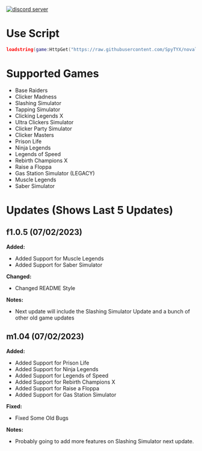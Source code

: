 [![discord server](https://cdn.discordapp.com/attachments/1063180819952324719/1070398524417638420/novalinehub-banner.png)]()

# Use Script
```lua
loadstring(game:HttpGet("https://raw.githubusercontent.com/SpyTYX/novaline-hub/main/main.lua"))()
```

# Supported Games
- Base Raiders
- Clicker Madness
- Slashing Simulator
- Tapping Simulator
- Clicking Legends X
- Ultra Clickers Simulator
- Clicker Party Simulator
- Clicker Masters
- Prison Life
- Ninja Legends
- Legends of Speed
- Rebirth Champions X
- Raise a Floppa
- Gas Station Simulator (LEGACY)
- Muscle Legends
- Saber Simulator

# Updates (Shows Last 5 Updates)
## **f1.0.5 (07/02/2023)**
**Added:**
- Added Support for Muscle Legends
- Added Support for Saber Simulator

**Changed:**
- Changed README Style

**Notes:**
- Next update will include the Slashing Simulator Update and a bunch of other old game updates

## **m1.04 (07/02/2023)**
**Added:**
- Added Support for Prison Life
- Added Support for Ninja Legends
- Added Support for Legends of Speed
- Added Support for Rebirth Champions X
- Added Support for Raise a Floppa
- Added Support for Gas Station Simulator

**Fixed:**
- Fixed Some Old Bugs

**Notes:**
- Probably going to add more features on Slashing Simulator next update.

